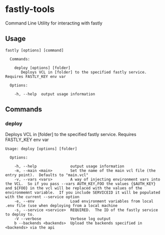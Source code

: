 # fastly-tools

Command Line Utility for interacting with fastly

## Usage

	fastly [options] [command]
    
      Commands:
    
        deploy [options] [folder]
           Deploys VCL in [folder] to the specified fastly service.  Requires FASTLY_KEY env var

      Options:
    
        -h, --help  output usage information


## Commands

### deploy
Deploys VCL in [folder] to the specified fastly service.  Requires FASTLY_KEY env var

	Usage: deploy [options] [folder]
	
	  Options:
	
		-h, --help               output usage information
		-m, --main <main>        Set the name of the main vcl file (the entry point).  Defaults to "main.vcl"
		-v, --vars <vars>        A way of injecting environment vars into the VCL.  So if you pass --vars AUTH_KEY,FOO the values {$AUTH_KEY} and ${FOO} in the vcl will be replaced with the values of the environmemnt variable.  If you include SERVICEID it will be populated with the current --service option
		-e, --env                Load environment variables from local .env file (use when deploying from a local machine
		-s, --service <service>  REQUIRED.  The ID of the fastly service to deploy to.
		-V --verbose             Verbose log output
		b --backends <backends>  Upload the backends specified in <backends> via the api
